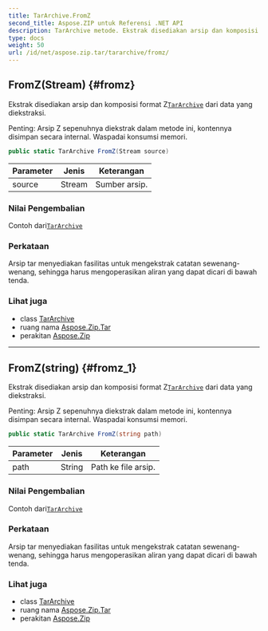 ```yaml
---
title: TarArchive.FromZ
second_title: Aspose.ZIP untuk Referensi .NET API
description: TarArchive metode. Ekstrak disediakan arsip dan komposisi format ZTarArchive dari data yang diekstraksi.
type: docs
weight: 50
url: /id/net/aspose.zip.tar/tararchive/fromz/
---
```

## FromZ(Stream) {#fromz}

Ekstrak disediakan arsip dan komposisi format Z[`TarArchive`](../) dari data yang diekstraksi.

Penting: Arsip Z sepenuhnya diekstrak dalam metode ini, kontennya disimpan secara internal. Waspadai konsumsi memori.

```csharp
public static TarArchive FromZ(Stream source)
```

| Parameter | Jenis | Keterangan |
| --- | --- | --- |
| source | Stream | Sumber arsip. |

### Nilai Pengembalian

Contoh dari[`TarArchive`](../)

### Perkataan

Arsip tar menyediakan fasilitas untuk mengekstrak catatan sewenang-wenang, sehingga harus mengoperasikan aliran yang dapat dicari di bawah tenda.

### Lihat juga

* class [TarArchive](../)
* ruang nama [Aspose.Zip.Tar](../../tararchive/)
* perakitan [Aspose.Zip](../../../)

---

## FromZ(string) {#fromz_1}

Ekstrak disediakan arsip dan komposisi format Z[`TarArchive`](../) dari data yang diekstraksi.

Penting: Arsip Z sepenuhnya diekstrak dalam metode ini, kontennya disimpan secara internal. Waspadai konsumsi memori.

```csharp
public static TarArchive FromZ(string path)
```

| Parameter | Jenis | Keterangan |
| --- | --- | --- |
| path | String | Path ke file arsip. |

### Nilai Pengembalian

Contoh dari[`TarArchive`](../)

### Perkataan

Arsip tar menyediakan fasilitas untuk mengekstrak catatan sewenang-wenang, sehingga harus mengoperasikan aliran yang dapat dicari di bawah tenda.

### Lihat juga

* class [TarArchive](../)
* ruang nama [Aspose.Zip.Tar](../../tararchive/)
* perakitan [Aspose.Zip](../../../)


